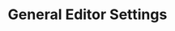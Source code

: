---
layout: docs

title: General Editor Settings
description: This is the IDABUS UI Installation Guide
filename: generalEditorSettings.md
permalink: /generalEditorSettings/

nav_order: 7.1
status: in progress
toc: true
---
